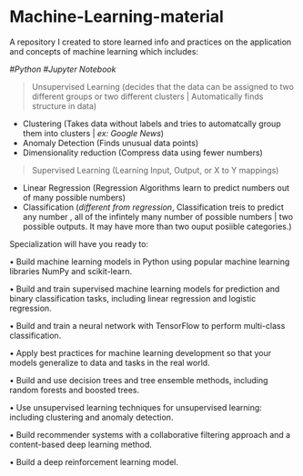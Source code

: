 # Machine-Learning-material

A repository I created to store learned info and practices on the application and concepts of machine learning which includes:

*#Python #Jupyter Notebook*

> Unsupervised Learning (decides that the data can be assigned to two different groups or two different clusters | Automatically finds structure in data)
 - Clustering (Takes data without labels and tries to automatcally group them into clusters | *ex: Google News*)
 - Anomaly Detection (Finds unusual data points)
 - Dimensionality reduction (Compress data using fewer numbers)

> Supervised Learning (Learning Input, Output, or X to Y mappings)
 - Linear Regression (Regression Algorithms learn to predict numbers out of many possible numbers)
 - Classification (*different from regression*, Classification treis to predict any number , all of the infintely many number of possible numbers | two possible outputs. It may have more than two ouput posiible categories.)




Specialization will have you ready to: 

• Build machine learning models in Python using popular machine learning libraries NumPy and scikit-learn.

• Build and train supervised machine learning models for prediction and binary classification tasks, including linear regression and logistic regression.

• Build and train a neural network with TensorFlow to perform multi-class classification.

• Apply best practices for machine learning development so that your models generalize to data and tasks in the real world.

• Build and use decision trees and tree ensemble methods, including random forests and boosted trees.

• Use unsupervised learning techniques for unsupervised learning: including clustering and anomaly detection.

• Build recommender systems with a collaborative filtering approach and a content-based deep learning method.

• Build a deep reinforcement learning model.
